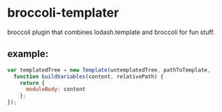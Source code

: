 # broccoli-templater

broccoli plugin that combines lodash.template and broccoli for fun stuff.

## example:

```js
var templatedTree = new Template(untemplatedTree, pathToTemplate,
  function buildVariables(content, relativePath) {
    return {
      moduleBody: content
    };
});
```
